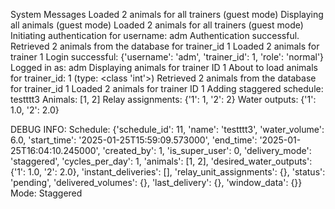 System Messages
Loaded 2 animals for all trainers (guest mode)
Displaying all animals (guest mode)
Loaded 2 animals for all trainers (guest mode)
Initiating authentication for username: adm
Authentication successful.
Retrieved 2 animals from the database for trainer_id 1
Loaded 2 animals for trainer 1
Login successful: {'username': 'adm', 'trainer_id': 1, 'role': 'normal'}
Logged in as: adm
Displaying animals for trainer ID 1
About to load animals for trainer_id: 1 (type: <class 'int'>)
Retrieved 2 animals from the database for trainer_id 1
Loaded 2 animals for trainer ID 1
Adding staggered schedule: testttt3
Animals: [1, 2]
Relay assignments: {'1': 1, '2': 2}
Water outputs: {'1': 1.0, '2': 2.0}

DEBUG INFO:
Schedule: {'schedule_id': 11, 'name': 'testttt3', 'water_volume': 6.0, 'start_time': '2025-01-25T15:59:09.573000', 'end_time': '2025-01-25T16:04:10.245000', 'created_by': 1, 'is_super_user': 0, 'delivery_mode': 'staggered', 'cycles_per_day': 1, 'animals': [1, 2], 'desired_water_outputs': {'1': 1.0, '2': 2.0}, 'instant_deliveries': [], 'relay_unit_assignments': {}, 'status': 'pending', 'delivered_volumes': {}, 'last_delivery': {}, 'window_data': {}}
Mode: Staggered